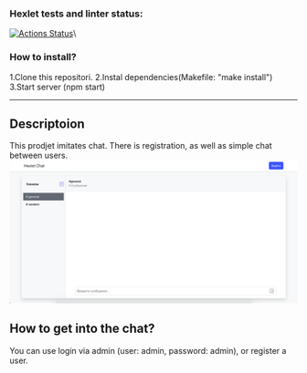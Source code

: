 ### Hexlet tests and linter status:
[![Actions Status](https://github.com/Mentavr/frontend-project-12/workflows/hexlet-check/badge.svg)](https://github.com/Mentavr/frontend-project-12/actions)\

### How to install?

1.Clone this repositori.
2.Instal dependencies(Makefile: "make install")
3.Start server (npm start)

***

## Descriptoion

This prodjet imitates chat. There is registration, as well as simple chat between users.
![Chat exapmle](/images/chat.png)

## How to get into the chat?

You can use login via admin (user: admin, password: admin), or register a user.